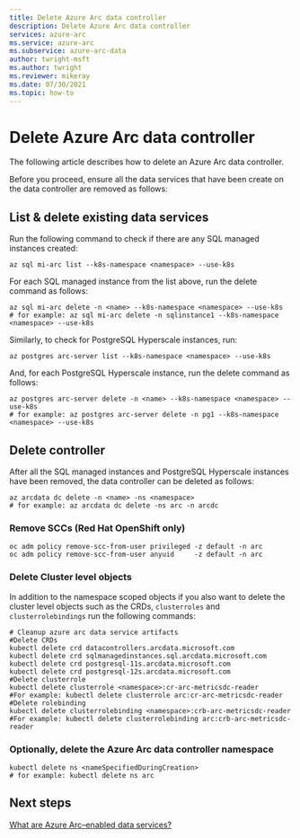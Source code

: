 ```yaml
---
title: Delete Azure Arc data controller
description: Delete Azure Arc data controller
services: azure-arc
ms.service: azure-arc
ms.subservice: azure-arc-data
author: twright-msft
ms.author: twright
ms.reviewer: mikeray
ms.date: 07/30/2021
ms.topic: how-to
---
```


# Delete Azure Arc data controller

The following article describes how to delete an Azure Arc data controller.

Before you proceed, ensure all the data services that have been create on the data controller are removed as follows:

## List & delete existing data services

Run the following command to check if there are any SQL managed instances created:

```azurecli
az sql mi-arc list --k8s-namespace <namespace> --use-k8s
```

For each SQL managed instance from the list above, run the delete command as follows:

```azurecli
az sql mi-arc delete -n <name> --k8s-namespace <namespace> --use-k8s
# for example: az sql mi-arc delete -n sqlinstance1 --k8s-namespace <namespace> --use-k8s
```

Similarly, to check for PostgreSQL Hyperscale instances, run:

```azurecli
az postgres arc-server list --k8s-namespace <namespace> --use-k8s
```

And, for each PostgreSQL Hyperscale instance, run the delete command as follows:

```azurecli
az postgres arc-server delete -n <name> --k8s-namespace <namespace> --use-k8s
# for example: az postgres arc-server delete -n pg1 --k8s-namespace <namespace> --use-k8s
```

## Delete controller

After all the SQL managed instances and PostgreSQL Hyperscale instances have been removed, the data controller can be deleted as follows:

```azurecli
az arcdata dc delete -n <name> -ns <namespace>
# for example: az arcdata dc delete -ns arc -n arcdc
```

### Remove SCCs (Red Hat OpenShift only)

```console
oc adm policy remove-scc-from-user privileged -z default -n arc
oc adm policy remove-scc-from-user anyuid     -z default -n arc
```

### Delete Cluster level objects

In addition to the namespace scoped objects if you also want to delete the cluster level objects such as the CRDs, `clusterroles` and `clusterrolebindings` run the following commands:

```console
# Cleanup azure arc data service artifacts
#Delete CRDs
kubectl delete crd datacontrollers.arcdata.microsoft.com 
kubectl delete crd sqlmanagedinstances.sql.arcdata.microsoft.com 
kubectl delete crd postgresql-11s.arcdata.microsoft.com 
kubectl delete crd postgresql-12s.arcdata.microsoft.com
#Delete clusterrole
kubectl delete clusterrole <namespace>:cr-arc-metricsdc-reader
#For example: kubectl delete clusterrole arc:cr-arc-metricsdc-reader
#Delete rolebinding
kubectl delete clusterrolebinding <namespace>:crb-arc-metricsdc-reader
#For example: kubectl delete clusterrolebinding arc:crb-arc-metricsdc-reader
```

### Optionally, delete the Azure Arc data controller namespace


```console
kubectl delete ns <nameSpecifiedDuringCreation>
# for example: kubectl delete ns arc
```

## Next steps

[What are Azure Arc–enabled data services?](overview.md)
